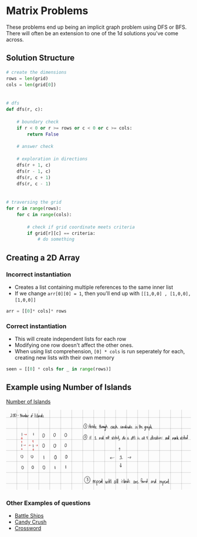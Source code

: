 # Matrix Problems

These problems end up being an implicit graph problem using DFS or BFS. There will often be an extension to one of the 1d solutions you've come across.

## Solution Structure

```python
# create the dimensions
rows = len(grid)
cols = len(grid[0])


# dfs
def dfs(r, c):

    # boundary check
    if r < 0 or r >= rows or c < 0 or c >= cols:
        return False

    # answer check

    # exploration in directions
    dfs(r + 1, c)
    dfs(r - 1, c)
    dfs(r, c + 1)
    dfs(r, c - 1)


# traversing the grid
for r in range(rows):
    for c in range(cols):

        # check if grid coordinate meets criteria
        if grid[r][c] == criteria:
            # do something
```

## Creating a 2D Array

### Incorrect instantiation
- Creates a list containing multiple references to the same inner list
- If we change `arr[0][0] = 1`, then you'll end up with `[[1,0,0] , [1,0,0], [1,0,0]]`

```python
arr = [[0]* cols]* rows
```
### Correct instantiation
- This will create independent lists for each row
- Modifying one row doesn't affect the other ones.
- When using list comprehension, `[0] * cols` is run seperately for each, creating new lists with their own memory

```python
seen = [[0] * cols for _ in range(rows)]
```

## Example using Number of Islands

[Number of Islands](https://leetcode.com/problems/number-of-islands/)

![Image](/problem_types/matrix/assets/lc200-num-islands-dfs.jpg)


### Other Examples of questions

- [Battle Ships](https://leetcode.com/problems/battleships-in-a-board/description/)
- [Candy Crush](https://leetcode.com/problems/candy-crush/description/)
- [Crossword](https://leetcode.com/problems/check-if-word-can-be-placed-in-crossword/description/)